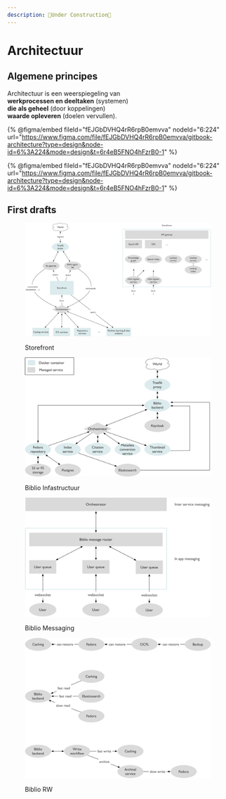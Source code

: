 ```yaml
---
description: 🚧Under Construction🚧
---
```


# Architectuur

## Algemene principes

Architectuur is een weerspiegeling van\
**werkprocessen en deeltaken** (systemen) \
**die als geheel** (door koppelingen) \
**waarde opleveren** (doelen vervullen).

{% @figma/embed fileId="fEJGbDVHQ4rR6rpB0emvva" nodeId="6:224" url="https://www.figma.com/file/fEJGbDVHQ4rR6rpB0emvva/gitbook-architecture?type=design&node-id=6%3A224&mode=design&t=6r4eB5FNO4hFzrB0-1" %}

{% @figma/embed fileId="fEJGbDVHQ4rR6rpB0emvva" nodeId="6:224" url="https://www.figma.com/file/fEJGbDVHQ4rR6rpB0emvva/gitbook-architecture?type=design&node-id=6%3A224&mode=design&t=6r4eB5FNO4hFzrB0-1" %}

## First drafts

<figure><img src="../../.gitbook/assets/storefront.png" alt=""><figcaption><p>Storefront</p></figcaption></figure>



<figure><img src="../../.gitbook/assets/biblio_infra (1).png" alt=""><figcaption><p>Biblio Infastructuur</p></figcaption></figure>

<figure><img src="../../.gitbook/assets/biblio_messaging (1).png" alt=""><figcaption><p>Biblio Messaging</p></figcaption></figure>

<figure><img src="../../.gitbook/assets/biblio_rw (1).png" alt=""><figcaption><p>Biblio RW</p></figcaption></figure>
